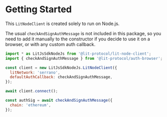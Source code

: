 # Getting Started

This `LitNodeClient` is created solely to run on Node.js.

The usual `checkAndSignAuthMessage` is not included in this package, so you need to add it manually to the constructor if you decide to use it on a browser, or with any custom auth callback.

```js
import * as LitJsSdkNodeJs from '@lit-protocol/lit-node-client';
import { checkAndSignAuthMessage } from '@lit-protocol/auth-browser';

const client = new LitJsSdkNodeJs.LitNodeClient({
  litNetwork: 'serrano',
  defaultAuthCallback: checkAndSignAuthMessage,
});

await client.connect();

const authSig = await checkAndSignAuthMessage({
  chain: 'ethereum',
});
```
